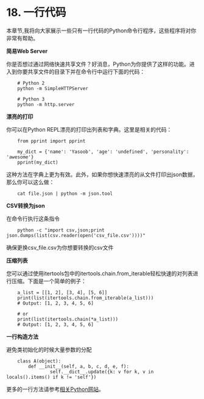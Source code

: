# 18. 一行代码
本章节,我将向大家展示一些只有一行代码的Python命令行程序，这些程序将对你非常有帮助。

__简易Web Server__

你是否想过通过网络快速共享文件？好消息，Python为你提供了这样的功能。进入到你要共享文件的目录下并在命令行中运行下面的代码：

```
    # Python 2
    python -m SimpleHTTPServer

    # Python 3
    python -m http.server
```

__漂亮的打印__

你可以在Python REPL漂亮的打印出列表和字典。这里是相关的代码：

```
    from pprint import pprint

    my_dict = {'name': 'Yasoob', 'age': 'undefined', 'personality': 'awesome'}
    pprint(my_dict)

```
这种方法在字典上更为有效。此外，如果你想快速漂亮的从文件打印出json数据，那么你可以这么做：
```
    cat file.json | python -m json.tool
```
__CSV转换为json__

在命令行执行这条指令
```
    python -c "import csv,json;print json.dumps(list(csv.reader(open('csv_file.csv'))))"
```
确保更换csv_file.csv为你想要转换的csv文件

__压缩列表__

您可以通过使用itertools包中的itertools.chain.from_iterable轻松快速的对列表进行压缩。下面是一个简单的例子：
```
    a_list = [[1, 2], [3, 4], [5, 6]]
    print(list(itertools.chain.from_iterable(a_list)))
    # Output: [1, 2, 3, 4, 5, 6]

    # or
    print(list(itertools.chain(*a_list)))
    # Output: [1, 2, 3, 4, 5, 6]
```

__一行构造方法__

避免类初始化的时候大量参数的分配
```
    class A(object):
        def __init__(self, a, b, c, d, e, f):
                self.__dict__.update({k: v for k, v in locals().items() if k != 'self'})
```
更多的一行方法请参考[相关Python网站](https://wiki.python.org/moin/Powerful%20Python%20One-Liners)。


